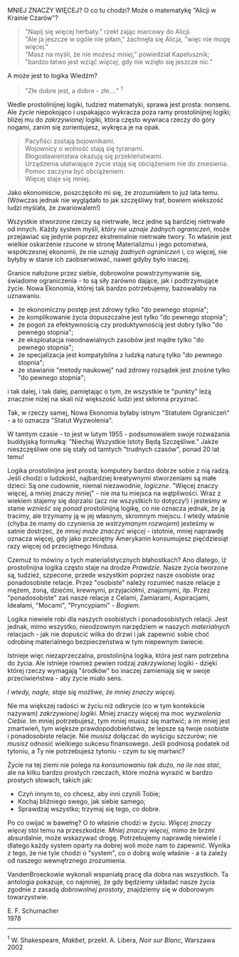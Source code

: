 MNIEJ ZNACZY WIĘCEJ? O co tu chodzi? Może o matematykę "Alicji w Krainie Czarów"?

> "Napij się więcej herbaty." rzekł zając marcowy do Alicji. \
> "Ale ja jeszcze w ogóle nie piłam," żachnęła się Alicja, "więc nie mogę więcej." \
> "Masz na myśli, że nie możesz _mniej_," powiedział Kapelusznik; "bardzo łatwo jest wziąć _więcej_, gdy nie wzięło się jeszcze nic."

A może jest to logika Wiedźm?

> "Złe dobre jest, a dobre - złe...." <sup>1</sup>

Wedle prostolinijnej logiki, tudzież matematyki, sprawa jest prosta: nonsens. Ale _życie_ niepokojąco i uspakająco wykracza poza ramy prostolinijnej logiki; bliżej mu do _zakrzywionej_ logiki, która często wywraca rzeczy do góry nogami, zanim się zorientujesz, wykręca je na opak.

> Pacyfiści zostają bojownikami. \
> Wojownicy o wolność stają się tyranami. \
> Błogosławieństwa okazują się przekleństwami. \
> Urządzenia ułatwiające życie stają się obciążeniem nie do zniesienia. \
> Pomoc zaczyna być obciążeniem. \
> Więcej staje się mniej.

Jako ekonomiście, poszczęściło mi się, że zrozumiałem to już lata temu. (Wówczas jednak nie wyglądało to jak szczęśliwy traf, bowiem wiekszość ludzi myślała, że zwariowalem!)

Wszystkie stworzone rzeczy są nietrwałe, lecz jedne są bardziej nietrwałe od innych. Każdy system myśli, _który nie uznaje żadnych ograniczeń_, może przejawiać się jedynie poprzez ekstremalnie nietrwałe twory. To właśnie jest wielkie oskarżenie rzucone w stronę Materializmu i jego potomstwa, współczesnej ekonomii, że nie _uznają żadnych ograniczeń_ i, co więcej, nie byłyby w stanie ich zaobserwować, nawet gdyby było inaczej.

Granice nałożone przez siebie, dobrowolne powstrzymywanie się, świadome ograniczenia - to są siły zarówno dające, jak i podtrzymujące życie. Nowa Ekonomia, której tak bardzo potrzebujemy, bazowałaby na uznawaniu.

- że ekonomiczny postęp jest zdrowy tylko "do pewnego stopnia";
- że komplikowanie życia dopuszczalne jest tylko "do pewnego stopnia";
- że pogoń za efektywnością czy produktywnością jest dobry tylko "do pewnego stopnia";
- że eksploatacja nieodnawialnych zasobów jest mądre tylko "do pewnego stopnia";
- że specjalizacja jest kompatybilna z ludzką naturą tylko "do pewnego stopnia";
- że stawianie "metody naukowej" nad zdrowy rozsądek jest znośne tylko "do pewnego stopnia";

i tak dalej, i tak dalej, pamiętając o tym, że wszystkie te "punkty" leżą znacznie niżej na skali niż większość ludzi jest skłonna przyznać.

Tak, w rzeczy samej, Nowa Ekonomia byłaby istnym "Statutem Ograniczeń" - a to oznacza "Statut Wyzwolenia".

W tamtym czasie - to jest w lutym 1955 - podsumowalem swoje rozważania buddyjską formułką: "Niechaj Wszystkie Istoty Będą Szczęśliwe." Jakże nieszczęśliwe one się stały od tamtych "trudnych czasów", ponad 20 lat temu!

Logika prostolinijna jest prosta; komputery bardzo dobrze sobie z nią radzą. Jeśli chodzi o ludzkość, najbardziej kreatywnymi stworzeniami są małe dzieci: Są one cudownie, niemal niezawodnie, _logiczne_. "Więcej znaczy więcej, a mniej znaczy mniej" - nie ma tu miejsca na wątpliwości. Wraz z wiekiem stajemy się dojrzalsi (acz nie wszystkich to dotyczy!) i jesteśmy w stanie _wznieść się ponad_ prostolinijną logikę, co nie oznacza jednak, że ją tracimy, ale trzymamy ją w jej własnym, skromnym miejscu. I wtedy właśnie (chyba że mamy do czynienia ze _wstrzymanym rozwojem_) jesteśmy w satnie dostrzec, że _mniej może znaczyć więcej_ - istotnie, mniej naprawdę oznacza więcej, gdy jako przeciętny Amerykanin konsumujesz pięćdziesiąt razy więcej od przeciętnego Hindusa.

Czemuż to mówiny o tych materialistycznych błahostkach? Ano dlatego, iż prostolinijna logika często staje na drodze _Prawdzie_. Nasze życia tworzone są, tudzież, szpecone, przede wszystkim poprzez nasze osobiste oraz ponadosobiste relacje. Przez "osobiste" należy rozumieć nasze relacje z mężem, żoną, dziećmi, krewnymi, przyjaciółmi, znajomymi, itp. Przez "ponadosobiste" zaś nasze relacje z Celami, Zamiarami, Aspiracjami, Ideałami, "Mocami", "Pryncypiami" - _Bogiem_.

Logika niewiele robi dla naszych osobistych i ponadosobistych relacji. Jest jednak, mimo wszystko, nieodzownym narzędziem w naszych _materialnych_ relacjach - jak nie dopuścić wilka do drzwi i jak zapewnić sobie choć odrobinę materialnego bezpieczeństwa w tym niepewnym świecie.

Istnieje więc niezaprzeczalna, prostolinijna logika, która jest nam potrzebna do życia. Ale istnieje również pewien rodzaj _zakrzywionej_ logiki - dzięki której rzeczy wymagają "środków" bo inaczej zamieniają się w swoje przeciwieństwa - aby życie miało sens.

_I wtedy, nagle, staje się możliwe, że mniej znaczy więcej._

Nie ma większej radości w życiu niż odkrycie (co w tym kontekście nazywam) _zakrzywionej logiki_. Mniej znaczy więcej ma moc _wyzwolenia Ciebie_. Im mniej potrzebujesz, tym mniej musisz się martwić; a im mniej jest zmartwień, tym większe prawdopodobieństwo, że lepsze są twoje osobiste i ponadosobiste relacje. Nie _musisz_ dołączać do wyścigu szczurów; nie _musisz_ odnosić wielkiego sukcesu finansowego. Jeśli podniosą podatek od tytoniu, a Ty nie potrzebujesz tytoniu - czym tu się martwić?

Życie na tej ziemi nie polega na _konsumowaniu tak dużo, na ile nas stać_, ale na kilku bardzo prostych rzeczach, które można wyrazić w bardzo prostych słowach, takich jak:

- Czyń innym to, co chcesz, aby inni czynili Tobie;
- Kochaj bliźniego swego, jak siebie samego;
- Sprawdzaj wszystko; trzymaj się tego, co dobre.

Po co owijać w bawełnę? O _to_ właśnie chodzi w życiu. _Więcej znaczy więcej_ stoi temu na przeszkodzie. _Mniej znaczy więcej_, mimo że brzmi absurdalnie, może wskazywać drogę. Potrzebujemy naprawdę niewiele i dlatego każdy system oparty na dobrej woli może nam to zapewnić. Wynika z tego, że nie tyle chodzi o "system", co o dobrą wolę właśnie - a ta zależy od naszego wewnętrznego zrozumienia.

VandenBroeckowie wykonali wspaniałą pracę dla dobra nas wszystkich. Ta antologia pokazuje, co najmniej, że gdy będziemy układać nasze życia zgodnie z zasadą _dobrowolnej prostoty_, znajdziemy się w doborowym towarzystwie.

E. F. Schumacher \
1978

---

<sup>1</sup> W. Shakespeare, _Makbet_, przekł. A. Libera, _Noir sur Blanc_, Warszawa 2002
